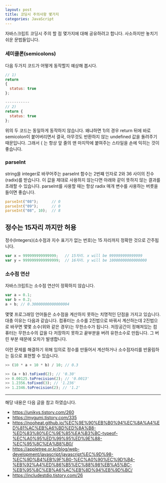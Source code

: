 ```yaml
---
layout: post
title: 코딩시 주의사항 몇가지
categories: JavaScript
---
```


자바스크립트 코딩시 주의 할 점 몇가지에 대해 공유하려고 합니다. 사소하지만 놓치기 쉬운 문법들입니다.

### 세미클론(semicolons)
다음 두가지 코드가 어떻게 동작할지 예상해 봅시다.

```js
// 1)
return
{
  status: true
};

-----------
// 2)
return {
  status: true
};
```
위의 두 코드는 동일하게 동작하지 않습니다. 왜냐하면 1)의 경우 return 뒤에 바로 semicolon이 붙어버리면서 결국, 아무것도 반환하지 않는 undefined 값을 돌려주기 때문입니다. 그래서 { 는 항상 앞 줄의 맨 마지막에 붙여주는 스타일을 손에 익히는 것이 좋습니다.


### parseInt

string을 integer로 바꾸어주는 parseInt 함수는 2번쨰 인자로 2와 36 사이의 진수(radix)를 받습니다. 이 값을 제대로 사용하지 않는다면 아래와 같이 뜻하지 않는 결과를 초래할 수 있습니다. parseInt를 사용할 때는 항상 radix 매개 변수를 사용하는 버릇을 들이면 좋습니다.

```js
parseInt("08");      // 0  
parseInt("09");      // 0 
parseInt("08", 10);  // 8 
```

## 정수는 15자리 까지만 허용
정수(Integers)(소수점과 지수 표기가 없는 번호)는 15 자리까지 정확한 것으로 간주됩니다.

```js
var x = 999999999999999;   // 15자리. x will be 999999999999999
var y = 9999999999999999;  // 16자리. y will be 10000000000000000 
```


### 소수점 연산
자바스크립트는 소수점 연산이 정확하지 않습니다. 

```js
var a = 0.1;
var b = 0.2;
a + b; // 0.30000000000000004
```

몇몇 프로그래밍 언어들은 소수점을 계산하지 못하는 치명적인 단점을 가지고 있습니다. 대충 이유는 다음과 같습니다. 컴퓨터는 소수를 2진법으로 바꿔서 계산하는데 2진법으로 바꾸면 몇몇 소수(위와 같은 경우)는 무한소수가 됩니다. 저장공간이 정해져있는 컴퓨터는 무한소수의 값을 다 저장하지 못하고 끝부분을 버려 유한소수로 만듭니다. 그 버린 부분 때문에 오차가 발생합니다. 

이런 문제를 해결하기 위해 임의로 정수를 만들어서 계산하거나 소수점자리를 반올림하는 등으로 표현할 수 있습니다.
```js
>> (10 * a + 10 * b) / 10; // 0.3

>> (a + b).toFixed(2); // '0.30'
>> 0.00125.toPrecision(2); // '0.0013'
>> 1.2356.toFixed(3); // '1.236'
>> 1.2346.toPrecision(2); // '1.2'
```




----
해당 내용은 다음 글을 참고 하였습니다.
- https://unikys.tistory.com/260
- https://mygumi.tistory.com/335
- https://nooheat.github.io/%EC%9E%90%EB%B0%94%EC%8A%A4%ED%81%AC%EB%A6%BD%ED%8A%B8-%ED%83%80%EC%9E%85%EA%B3%BC-typeof-%EC%A0%95%ED%99%95%ED%9E%88-%EC%95%8C%EA%B8%B0/
- https://appletree.or.kr/blog/web-development/javascript/javascript%EC%9D%98-%EC%9D%B4%EB%9F%B0-%EC%A0%90%EC%9D%B4-%EB%92%A4%ED%86%B5%EC%88%98%EB%A5%BC-%EB%95%8C%EB%A6%AC%EB%8D%94%EB%9D%BC/
- https://includestdio.tistory.com/26